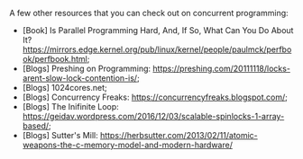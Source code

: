 A few other resources that you can check out on concurrent programming:
* [Book] Is Parallel Programming Hard, And, If So, What Can You Do About It? https://mirrors.edge.kernel.org/pub/linux/kernel/people/paulmck/perfbook/perfbook.html;
* [Blogs] Preshing on Programming: https://preshing.com/20111118/locks-arent-slow-lock-contention-is/;
* [Blogs] 1024cores.net;
* [Blogs] Concurrency Freaks: https://concurrencyfreaks.blogspot.com/;
* [Blogs] The Inifinite Loop: https://geidav.wordpress.com/2016/12/03/scalable-spinlocks-1-array-based/;
* [Blogs] Sutter's Mill: https://herbsutter.com/2013/02/11/atomic-weapons-the-c-memory-model-and-modern-hardware/